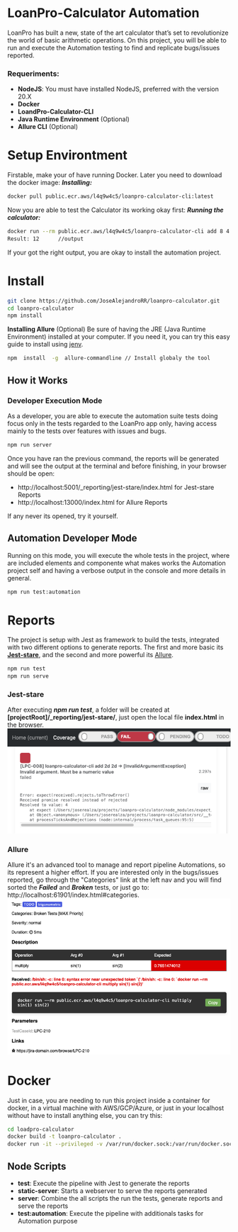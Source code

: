 # LoanPro-Calculator Automation

LoanPro has built a new, state of the art calculator that’s set to revolutionize the world of basic arithmetic operations. 
On this project, you will be able to run and execute the Automation testing to find and replicate bugs/issues reported.

### Requeriments:
- **NodeJS**: You must have installed NodeJS, preferred with the version 20.X
- **Docker**
- **LoandPro-Calculator-CLI**
- **Java Runtime Environment** (Optional)
- **Allure CLI** (Optional)

# Setup Environtment
Firstable, make your of have running Docker. Later you need to download the docker image:
***Installing:***
```sh
docker pull public.ecr.aws/l4q9w4c5/loanpro-calculator-cli:latest
```
Now you are able to test the Calculator its working okay first:
***Running the calculator:***
```sh
docker run --rm public.ecr.aws/l4q9w4c5/loanpro-calculator-cli add 8 4
Result: 12      //output
```
If your got the right output, you are okay to install the automation project.

# Install

```sh
git clone https://github.com/JoseAlejandroRR/loanpro-calculator.git
cd loanpro-calculator
npm install 
```

**Installing Allure** (Optional)
Be sure of having the JRE (Java Runtime Environment) installed at your computer. If you need it, you can try this easy guide to install using [jenv](https://www.jenv.be/).
```sh
npm  install  -g  allure-commandline // Install globaly the tool
```

## How it Works

### Developer Execution Mode

As a developer, you are able to execute the automation suite tests doing focus only in the tests regarded to the LoanPro app only, having access mainly to the tests over features with issues and bugs. 
 
 ```sh
npm run server
```

Once you have ran the previous command, the reports will be generated and will see the output at the terminal and before finishing, in your browser should be open:

- http://localhost:5001/_reporting/jest-stare/index.html for Jest-stare Reports
- http://localhost:13000/index.html for Allure Reports

If any never its opened, try it yourself.

## Automation Developer Mode

Running on this mode, you will execute the whole tests in the project, where are included elements and componente what makes works the Automation project self and having a verbose output in the console and more details in general.

 ```sh
npm run test:automation 
```

# Reports

The project is setup with Jest as framework to build the tests, integrated with two different options to generate reports. The first and more basic its **[Jest-stare](https://www.npmjs.com/package/jest-stare)**, and the second and more powerful its [Allure](https://allurereport.org/).

```sh
npm run test
npm run serve
```

### Jest-stare

After executing ***npm run test***, a folder will be created at **[projectRoot]/_reporting/jest-stare/**, just open the local file **index.html** in the browser.
![jest-stare-test-report](https://github.com/JoseAlejandroRR/loanpro-calculator/blob/main/resources/images/jest-stare-test-report.png?raw=true)


### Allure

Allure it's an advanced tool to manage and report pipeline Automations, so its represent a higher effort.
If you are interested only in the bugs/issues reported, go through the "Categories" link at the left nav and you will find sorted the ***Failed*** and ***Broken*** tests, or just go to: http://localhost:61901/index.html#categories.
![allure-test-report](https://github.com/JoseAlejandroRR/loanpro-calculator/blob/main/resources/images/allure-test-report.png?raw=true)

# Docker

Just in case, you are needing to run this project inside a container for docker, in a virtual machine with AWS/GCP/Azure, or just in your localhost without have to install anything else, you can try this:

```sh
cd loadpro-calculator 
docker build -t loanpro-calculator . 
docker run -it --privileged -v /var/run/docker.sock:/var/run/docker.sock -p 5001:5000 -p 13000:61901 loanpro-calculator
```

## Node Scripts
- **test**: Execute the pipeline with Jest to generate the reports
- **static-server**: Starts a webserver to serve the reports generated
- **server**: Combine the all scripts the run the tests, generate reports and serve the reports
- **test:automation**: Execute the pipeline with additionals tasks for Automation purpose
